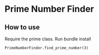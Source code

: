 # Prime Number Finder

## How to use

Require the prime class.
Run bundle install
```
PrimeNumberFinder.find_prime_number(3)
```